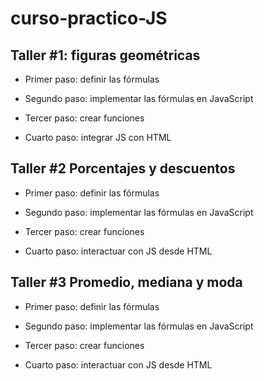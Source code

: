 # curso-practico-JS

## Taller #1: figuras geométricas

- Primer paso: definir las fórmulas

- Segundo paso: implementar las fórmulas en JavaScript

- Tercer paso: crear funciones 

- Cuarto paso: integrar JS con HTML

## Taller #2 Porcentajes y descuentos

- Primer paso: definir las fórmulas

- Segundo paso: implementar las fórmulas en JavaScript

- Tercer paso: crear funciones 

- Cuarto paso: interactuar con JS desde HTML

## Taller #3 Promedio, mediana y moda

- Primer paso: definir las fórmulas

- Segundo paso: implementar las fórmulas en JavaScript

- Tercer paso: crear funciones 

- Cuarto paso: interactuar con JS desde HTML